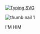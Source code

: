 [![Typing SVG](https://readme-typing-svg.herokuapp.com?font=Fira+Code&pause=1000&width=435&lines=I+randomly+sow+this+some+where+;i+said+wow+%2C+how+did+they+do+that+;i+figured+it+out+expect+;i+have+nothing+really+to+say)](https://git.io/typing-svg)


![thumb nail 1](https://github.com/user-attachments/assets/e765b365-5cb9-42f7-922b-0d35b6c17568)
 
 I'M HIM


<!--
**mwanjeronie/mwanjeronie** is a ✨ _special_ ✨ repository because its `README.md` (this file) appears on your GitHub profile.

Here are some ideas to get you started:

- 🔭 I’m currently working on ...
- 🌱 I’m currently learning ...!
- 👯 I’m looking to collaborate on ...
- 🤔 I’m looking for help with ...
- 💬 Ask me about ...
- 📫 How to reach me: ...
- 😄 Pronouns: ...
- ⚡ Fun fact: ...
-->
